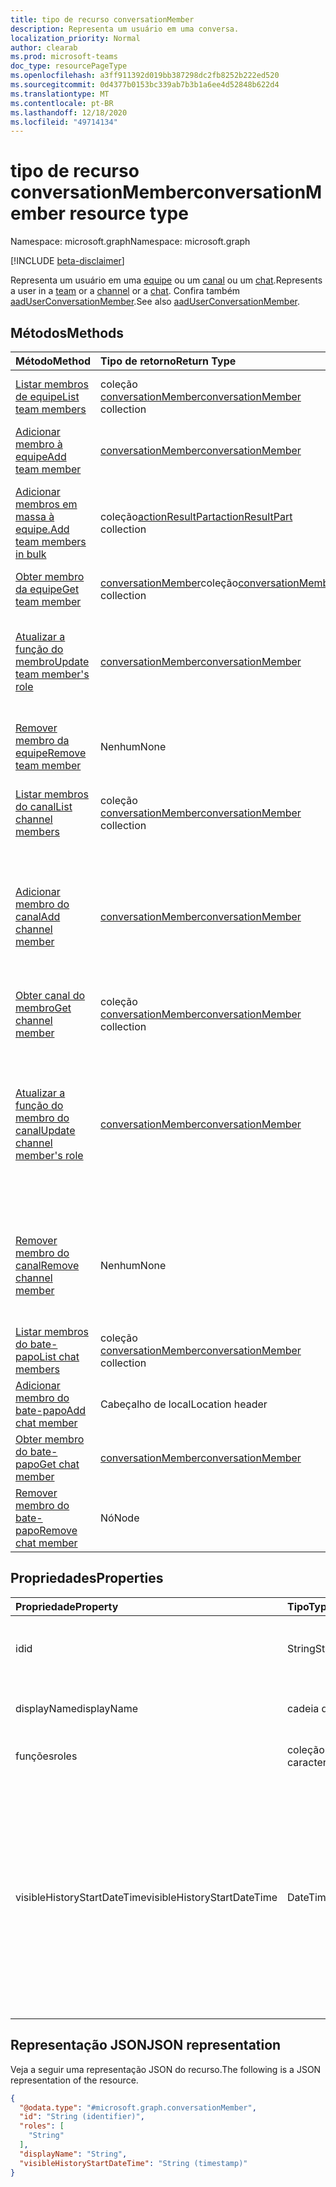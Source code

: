 ```yaml
---
title: tipo de recurso conversationMember
description: Representa um usuário em uma conversa.
localization_priority: Normal
author: clearab
ms.prod: microsoft-teams
doc_type: resourcePageType
ms.openlocfilehash: a3ff911392d019bb387298dc2fb8252b222ed520
ms.sourcegitcommit: 0d4377b0153bc339ab7b3b1a6ee4d52848b622d4
ms.translationtype: MT
ms.contentlocale: pt-BR
ms.lasthandoff: 12/18/2020
ms.locfileid: "49714134"
---
```

# <a name="conversationmember-resource-type"></a><span data-ttu-id="5b467-103">tipo de recurso conversationMember</span><span class="sxs-lookup"><span data-stu-id="5b467-103">conversationMember resource type</span></span>

<span data-ttu-id="5b467-104">Namespace: microsoft.graph</span><span class="sxs-lookup"><span data-stu-id="5b467-104">Namespace: microsoft.graph</span></span>

[!INCLUDE [beta-disclaimer](../../includes/beta-disclaimer.md)]

<span data-ttu-id="5b467-105">Representa um usuário em uma [equipe](team.md) ou um [canal](channel.md) ou um [chat](chat.md).</span><span class="sxs-lookup"><span data-stu-id="5b467-105">Represents a user in a [team](team.md) or a [channel](channel.md) or a [chat](chat.md).</span></span>
<span data-ttu-id="5b467-106">Confira também [aadUserConversationMember](aaduserconversationmember.md).</span><span class="sxs-lookup"><span data-stu-id="5b467-106">See also [aadUserConversationMember](aaduserconversationmember.md).</span></span>

## <a name="methods"></a><span data-ttu-id="5b467-107">Métodos</span><span class="sxs-lookup"><span data-stu-id="5b467-107">Methods</span></span>

| <span data-ttu-id="5b467-108">Método</span><span class="sxs-lookup"><span data-stu-id="5b467-108">Method</span></span>       | <span data-ttu-id="5b467-109">Tipo de retorno</span><span class="sxs-lookup"><span data-stu-id="5b467-109">Return Type</span></span>  |<span data-ttu-id="5b467-110">Descrição</span><span class="sxs-lookup"><span data-stu-id="5b467-110">Description</span></span>|
|:---------------|:--------|:----------|
|[<span data-ttu-id="5b467-111">Listar membros de equipe</span><span class="sxs-lookup"><span data-stu-id="5b467-111">List team members</span></span>](../api/team-list-members.md)|<span data-ttu-id="5b467-112">coleção [conversationMember](../resources/conversationmember.md)</span><span class="sxs-lookup"><span data-stu-id="5b467-112">[conversationMember](../resources/conversationmember.md) collection</span></span>|<span data-ttu-id="5b467-113">Obtenha a lista de membros nessa equipe.</span><span class="sxs-lookup"><span data-stu-id="5b467-113">Get the list of members in the team.</span></span>|
|[<span data-ttu-id="5b467-114">Adicionar membro à equipe</span><span class="sxs-lookup"><span data-stu-id="5b467-114">Add team member</span></span>](../api/team-post-members.md)|[<span data-ttu-id="5b467-115">conversationMember</span><span class="sxs-lookup"><span data-stu-id="5b467-115">conversationMember</span></span>](../resources/conversationmember.md)|<span data-ttu-id="5b467-116">Adicione um novo membro à equipe.</span><span class="sxs-lookup"><span data-stu-id="5b467-116">Add a new member to the team.</span></span>|
|[<span data-ttu-id="5b467-117">Adicionar membros em massa à equipe.</span><span class="sxs-lookup"><span data-stu-id="5b467-117">Add team members in bulk</span></span>](../api/conversationmembers-add.md)|<span data-ttu-id="5b467-118">coleção[actionResultPart](../resources/actionresultpart.md)</span><span class="sxs-lookup"><span data-stu-id="5b467-118">[actionResultPart](../resources/actionresultpart.md) collection</span></span>|<span data-ttu-id="5b467-119">Adicione vários membros à equipe em uma única solicitação.</span><span class="sxs-lookup"><span data-stu-id="5b467-119">Add multiple members to the team in a single request.</span></span>|
|[<span data-ttu-id="5b467-120">Obter membro da equipe</span><span class="sxs-lookup"><span data-stu-id="5b467-120">Get team member</span></span>](../api/team-get-members.md) | <span data-ttu-id="5b467-121">[conversationMember](conversationmember.md)coleção</span><span class="sxs-lookup"><span data-stu-id="5b467-121">[conversationMember](conversationmember.md) collection</span></span> | <span data-ttu-id="5b467-122">Obtenha um membro na equipe.</span><span class="sxs-lookup"><span data-stu-id="5b467-122">Get a member in the team.</span></span>|
|[<span data-ttu-id="5b467-123">Atualizar a função do membro</span><span class="sxs-lookup"><span data-stu-id="5b467-123">Update team member's role</span></span>](../api/team-update-members.md)|[<span data-ttu-id="5b467-124">conversationMember</span><span class="sxs-lookup"><span data-stu-id="5b467-124">conversationMember</span></span>](../resources/conversationmember.md)|<span data-ttu-id="5b467-125">Alterar um membro para um proprietário ou voltar para um membro regular.</span><span class="sxs-lookup"><span data-stu-id="5b467-125">Change a member to an owner or back to a regular member.</span></span>|
|[<span data-ttu-id="5b467-126">Remover membro da equipe</span><span class="sxs-lookup"><span data-stu-id="5b467-126">Remove team member</span></span>](../api/team-delete-members.md)|<span data-ttu-id="5b467-127">Nenhum</span><span class="sxs-lookup"><span data-stu-id="5b467-127">None</span></span>|<span data-ttu-id="5b467-128">Remova um membro existente da equipe.</span><span class="sxs-lookup"><span data-stu-id="5b467-128">Remove an existing member from the team.</span></span>|
|[<span data-ttu-id="5b467-129">Listar membros do canal</span><span class="sxs-lookup"><span data-stu-id="5b467-129">List channel members</span></span>](../api/channel-list-members.md) | <span data-ttu-id="5b467-130">coleção [conversationMember](conversationmember.md)</span><span class="sxs-lookup"><span data-stu-id="5b467-130">[conversationMember](conversationmember.md) collection</span></span> | <span data-ttu-id="5b467-131">Obter a lista de todos os membros em um canal.</span><span class="sxs-lookup"><span data-stu-id="5b467-131">Get the list of all members in a channel.</span></span>|
|[<span data-ttu-id="5b467-132">Adicionar membro do canal</span><span class="sxs-lookup"><span data-stu-id="5b467-132">Add channel member</span></span>](../api/channel-post-members.md) | [<span data-ttu-id="5b467-133">conversationMember</span><span class="sxs-lookup"><span data-stu-id="5b467-133">conversationMember</span></span>](conversationmember.md) | <span data-ttu-id="5b467-134">Adicionar um membro a um canal.</span><span class="sxs-lookup"><span data-stu-id="5b467-134">Add a member to a channel.</span></span> <span data-ttu-id="5b467-135">Suportado só para o`channel`com MembershipType de.`private`</span><span class="sxs-lookup"><span data-stu-id="5b467-135">Only supported for `channel`with membershipType of `private`.</span></span>|
|[<span data-ttu-id="5b467-136">Obter canal do membro</span><span class="sxs-lookup"><span data-stu-id="5b467-136">Get channel member</span></span>](../api/channel-get-members.md) | <span data-ttu-id="5b467-137">coleção [conversationMember](conversationmember.md)</span><span class="sxs-lookup"><span data-stu-id="5b467-137">[conversationMember](conversationmember.md) collection</span></span> | <span data-ttu-id="5b467-138">Obtenha um membro em um canal.</span><span class="sxs-lookup"><span data-stu-id="5b467-138">Get a member in a channel.</span></span>|
|[<span data-ttu-id="5b467-139">Atualizar a função do membro do canal</span><span class="sxs-lookup"><span data-stu-id="5b467-139">Update channel member's role</span></span>](../api/channel-update-members.md) | [<span data-ttu-id="5b467-140">conversationMember</span><span class="sxs-lookup"><span data-stu-id="5b467-140">conversationMember</span></span>](conversationmember.md) | <span data-ttu-id="5b467-141">Atualize as propriedades de um membro do canal.</span><span class="sxs-lookup"><span data-stu-id="5b467-141">Update the properties of a member of the channel.</span></span> <span data-ttu-id="5b467-142">Suportado só para o canal com MembershipType de`private`.</span><span class="sxs-lookup"><span data-stu-id="5b467-142">Only supported for channel with membershipType of `private`.</span></span>|
|[<span data-ttu-id="5b467-143">Remover membro do canal</span><span class="sxs-lookup"><span data-stu-id="5b467-143">Remove channel member</span></span>](../api/channel-delete-members.md) | <span data-ttu-id="5b467-144">Nenhum</span><span class="sxs-lookup"><span data-stu-id="5b467-144">None</span></span> | <span data-ttu-id="5b467-145">Exclua um membro de um canal.</span><span class="sxs-lookup"><span data-stu-id="5b467-145">Delete a member from a channel.</span></span> <span data-ttu-id="5b467-146">Suportado só com o `channelType` de `private`.</span><span class="sxs-lookup"><span data-stu-id="5b467-146">Only supported for `channelType` of `private`.</span></span>|
|[<span data-ttu-id="5b467-147">Listar membros do bate-papo</span><span class="sxs-lookup"><span data-stu-id="5b467-147">List chat members</span></span>](../api/chat-list-members.md) | <span data-ttu-id="5b467-148">coleção [conversationMember](conversationmember.md)</span><span class="sxs-lookup"><span data-stu-id="5b467-148">[conversationMember](conversationmember.md) collection</span></span> | <span data-ttu-id="5b467-149">Obter a lista de todos os membros em um chat.</span><span class="sxs-lookup"><span data-stu-id="5b467-149">Get the list of all members in a chat.</span></span>|
|[<span data-ttu-id="5b467-150">Adicionar membro do bate-papo</span><span class="sxs-lookup"><span data-stu-id="5b467-150">Add chat member</span></span>](../api/chat-post-members.md) | <span data-ttu-id="5b467-151">Cabeçalho de local</span><span class="sxs-lookup"><span data-stu-id="5b467-151">Location header</span></span> | <span data-ttu-id="5b467-152">Adicionar um membro a um bate-papo.</span><span class="sxs-lookup"><span data-stu-id="5b467-152">Add a member to a chat.</span></span>| 
|[<span data-ttu-id="5b467-153">Obter membro do bate-papo</span><span class="sxs-lookup"><span data-stu-id="5b467-153">Get chat member</span></span>](../api/chat-get-members.md) | [<span data-ttu-id="5b467-154">conversationMember</span><span class="sxs-lookup"><span data-stu-id="5b467-154">conversationMember</span></span>](conversationmember.md) | <span data-ttu-id="5b467-155">Obtenha um membro em um chat.</span><span class="sxs-lookup"><span data-stu-id="5b467-155">Get a member in a chat.</span></span>|
|[<span data-ttu-id="5b467-156">Remover membro do bate-papo</span><span class="sxs-lookup"><span data-stu-id="5b467-156">Remove chat member</span></span>](../api/chat-delete-members.md) | <span data-ttu-id="5b467-157">Nó</span><span class="sxs-lookup"><span data-stu-id="5b467-157">Node</span></span> | <span data-ttu-id="5b467-158">Remover um membro de um bate-papo.</span><span class="sxs-lookup"><span data-stu-id="5b467-158">Remove a member from a chat.</span></span>| 

## <a name="properties"></a><span data-ttu-id="5b467-159">Propriedades</span><span class="sxs-lookup"><span data-stu-id="5b467-159">Properties</span></span>

| <span data-ttu-id="5b467-160">Propriedade</span><span class="sxs-lookup"><span data-stu-id="5b467-160">Property</span></span>   | <span data-ttu-id="5b467-161">Tipo</span><span class="sxs-lookup"><span data-stu-id="5b467-161">Type</span></span> |<span data-ttu-id="5b467-162">Descrição</span><span class="sxs-lookup"><span data-stu-id="5b467-162">Description</span></span>|
|:---------------|:--------|:----------|
|<span data-ttu-id="5b467-163">id</span><span class="sxs-lookup"><span data-stu-id="5b467-163">id</span></span>|<span data-ttu-id="5b467-164">String</span><span class="sxs-lookup"><span data-stu-id="5b467-164">String</span></span>| <span data-ttu-id="5b467-165">Somente leitura.</span><span class="sxs-lookup"><span data-stu-id="5b467-165">Read-only.</span></span> <span data-ttu-id="5b467-166">ID exclusivo do usuário.</span><span class="sxs-lookup"><span data-stu-id="5b467-166">Unique ID of the user.</span></span>|
|<span data-ttu-id="5b467-167">displayName</span><span class="sxs-lookup"><span data-stu-id="5b467-167">displayName</span></span>| <span data-ttu-id="5b467-168">cadeia de caracteres</span><span class="sxs-lookup"><span data-stu-id="5b467-168">string</span></span> | <span data-ttu-id="5b467-169">O nome de exibição do usuário.</span><span class="sxs-lookup"><span data-stu-id="5b467-169">The display name of the user.</span></span> |
|<span data-ttu-id="5b467-170">funções</span><span class="sxs-lookup"><span data-stu-id="5b467-170">roles</span></span>| <span data-ttu-id="5b467-171">coleção de cadeias de caracteres</span><span class="sxs-lookup"><span data-stu-id="5b467-171">string collection</span></span> | <span data-ttu-id="5b467-172">As funções desse usuário.</span><span class="sxs-lookup"><span data-stu-id="5b467-172">The roles for that user.</span></span> |
|<span data-ttu-id="5b467-173">visibleHistoryStartDateTime</span><span class="sxs-lookup"><span data-stu-id="5b467-173">visibleHistoryStartDateTime</span></span>| <span data-ttu-id="5b467-174">DateTimeOffset</span><span class="sxs-lookup"><span data-stu-id="5b467-174">DateTimeOffset</span></span> | <span data-ttu-id="5b467-175">O carimbo de data/hora indicando quanto o histórico de uma conversa é compartilhado com o membro da conversa.</span><span class="sxs-lookup"><span data-stu-id="5b467-175">The timestamp denoting how far back a conversation's history is shared with the conversation member.</span></span> <span data-ttu-id="5b467-176">Essa propriedade é configurável somente para os membros de um bate-papo.</span><span class="sxs-lookup"><span data-stu-id="5b467-176">This property is settable only for members of a chat.</span></span> |

## <a name="json-representation"></a><span data-ttu-id="5b467-177">Representação JSON</span><span class="sxs-lookup"><span data-stu-id="5b467-177">JSON representation</span></span>

<span data-ttu-id="5b467-178">Veja a seguir uma representação JSON do recurso.</span><span class="sxs-lookup"><span data-stu-id="5b467-178">The following is a JSON representation of the resource.</span></span>

<!-- {
  "blockType": "resource",
  "keyProperty": "id",
  "@odata.type": "microsoft.graph.conversationMember",
  "baseType": "microsoft.graph.entity",
  "openType": false
}
-->
``` json
{
  "@odata.type": "#microsoft.graph.conversationMember",
  "id": "String (identifier)",
  "roles": [
    "String"
  ],
  "displayName": "String",
  "visibleHistoryStartDateTime": "String (timestamp)"
}
```

<!-- uuid: 16cd6b66-4b1a-43a1-adaf-3a886856ed98
2019-02-04 14:57:30 UTC -->
<!-- {
  "type": "#page.annotation",
  "description": "conversationMember resource",
  "keywords": "",
  "section": "documentation",
  "tocPath": ""
}-->



